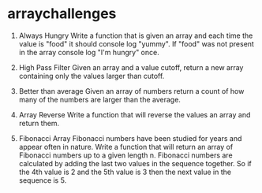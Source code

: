 # arraychallenges


1. Always Hungry
Write a function that is given an array and each time the value is "food" it should console log "yummy". If "food" was not present in the array console log "I'm hungry" once.


2. High Pass Filter
Given an array and a value cutoff, return a new array containing only the values larger than cutoff.


3. Better than average
Given an array of numbers return a count of how many of the numbers are larger than the average.


4. Array Reverse
Write a function that will reverse the values an array and return them.


5. Fibonacci Array
Fibonacci numbers have been studied for years and appear often in nature. Write a function that will return an array of Fibonacci numbers up to a given length n. Fibonacci numbers are calculated by adding the last two values in the sequence together. So if the 4th value is 2 and the 5th value is 3 then the next value in the sequence is 5.
